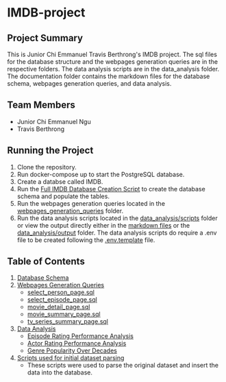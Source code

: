# IMDB-project

## Project Summary
This is Junior Chi Emmanuel Travis Berthrong's IMDB project. The sql files for the database structure and the webpages generation queries are in the respective folders. The data analysis scripts are in the data_analysis folder. The documentation folder contains the markdown files for the database schema, webpages generation queries, and data analysis.

## Team Members
- Junior Chi Emmanuel Ngu
- Travis Berthrong

## Running the Project
1. Clone the repository.
2. Run docker-compose up to start the PostgreSQL database.
3. Create a databse called IMDB.
4. Run the [Full IMDB Database Creation Script](./schema/Full%20IMDB%20database%20backup.zip) to create the database schema and populate the tables.
5. Run the webpages generation queries located in the [webpages_generation_queries](./webpages_generation_queries) folder.
6. Run the data analysis scripts located in the [data_analysis/scripts](./data_analysis/scripts) folder or view the output directly either in the [markdown files](./documentation/data_analysis.md) or the [data_analysis/output](./data_analysis/output) folder. The data analysis scripts do require a .env file to be created following the [.env.template](./.env.template) file.
 
## Table of Contents

1. [Database Schema](documentation/database_schema.md)
2. [Webpages Generation Queries](documentation/webpages_generation_queries.md)
   - [select_person_page.sql](webpages_generation_queries/select_person_page.sql)
   - [select_episode_page.sql](webpages_generation_queries/select_episode_page.sql)
   - [movie_detail_page.sql](webpages_generation_queries/movie_detail_page.sql)
   - [movie_summary_page.sql](webpages_generation_queries/movie_summary_page.sql)
   - [tv_series_summary_page.sql](webpages_generation_queries/tv_series_summary_page.sql)
3. [Data Analysis](documentation/data_analysis.md)
   - [Episode Rating Performance Analysis](data_analysis/scripts/episode_rating_performance.py)
   - [Actor Rating Performance Analysis](data_analysis/scripts/actor_rating_performance.py)
   - [Genre Popularity Over Decades](data_analysis/scripts/most_popular_genre_overtime.py)
4. [Scripts used for initial dataset parsing](./data_insertion_scripts/)
   - These scripts were used to parse the original dataset and insert the data into the database.


